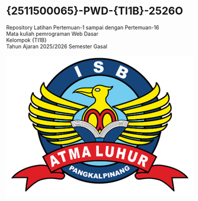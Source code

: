 # {2511500065}-PWD-{TI1B}-2526O
Repository Latihan Pertemuan-1 sampai dengan Pertemuan-16<br>
Mata kuliah pemrograman Web Dasar<br>
Kelompok {TI1B}<br>
Tahun Ajaran 2025/2026
Semester Gasal<br><br>
![Logo ISBAL](logoisbal.png)
